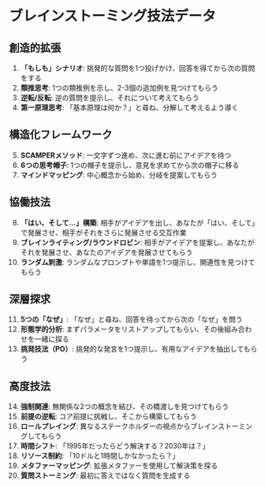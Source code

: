 <!-- Powered by BMAD™ Core -->

# ブレインストーミング技法データ

## 創造的拡張

1. **「もしも」シナリオ**: 挑発的な質問を1つ投げかけ、回答を得てから次の質問をする
2. **類推思考**: 1つの類推例を示し、2-3個の追加例を見つけてもらう
3. **逆転/反転**: 逆の質問を提示し、それについて考えてもらう
4. **第一原理思考**: 「基本原理は何か？」と尋ね、分解して考えるよう導く

## 構造化フレームワーク

5. **SCAMPERメソッド**: 一文字ずつ進め、次に進む前にアイデアを待つ
6. **6つの思考帽子**: 1つの帽子を提示し、意見を求めてから次の帽子に移る
7. **マインドマッピング**: 中心概念から始め、分岐を提案してもらう

## 協働技法

8. **「はい、そして...」構築**: 相手がアイデアを出し、あなたが「はい、そして」で発展させ、相手がそれをさらに発展させる交互作業
9. **ブレインライティング/ラウンドロビン**: 相手がアイデアを提案し、あなたがそれを発展させ、あなたのアイデアを発展させてもらう
10. **ランダム刺激**: ランダムなプロンプトや単語を1つ提示し、関連性を見つけてもらう

## 深層探求

11. **5つの「なぜ」**: 「なぜ」と尋ね、回答を待ってから次の「なぜ」を問う
12. **形態学的分析**: まずパラメータをリストアップしてもらい、その後組み合わせを一緒に探る
13. **挑発技法（PO）**: 挑発的な発言を1つ提示し、有用なアイデアを抽出してもらう

## 高度技法

14. **強制関連**: 無関係な2つの概念を結び、その橋渡しを見つけてもらう
15. **前提の逆転**: コア前提に挑戦し、そこから構築してもらう
16. **ロールプレイング**: 異なるステークホルダーの視点からブレインストーミングしてもらう
17. **時間シフト**: 「1995年だったらどう解決する？2030年は？」
18. **リソース制約**: 「10ドルと1時間しかなかったら？」
19. **メタファーマッピング**: 拡張メタファーを使用して解決策を探る
20. **質問ストーミング**: 最初に答えではなく質問を生成する
